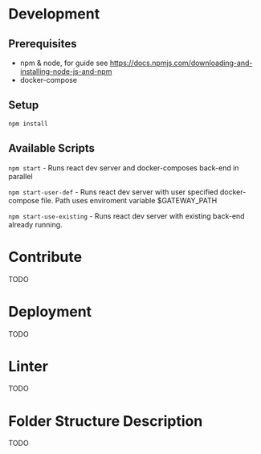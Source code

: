 # Development

## Prerequisites
* npm & node, for guide see https://docs.npmjs.com/downloading-and-installing-node-js-and-npm
* docker-compose

## Setup
`npm install`

## Available Scripts
`npm start` - Runs react dev server and docker-composes back-end in parallel

`npm start-user-def` - Runs react dev server with user specified docker-compose file. Path uses enviroment variable $GATEWAY_PATH

`npm start-use-existing` - Runs react dev server with existing back-end already running.

# Contribute
TODO

# Deployment
TODO

# Linter
TODO

# Folder Structure Description
TODO

